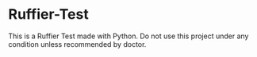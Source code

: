 # Ruffier-Test
This is a Ruffier Test made with Python. Do not use this project under any condition unless recommended by doctor.
